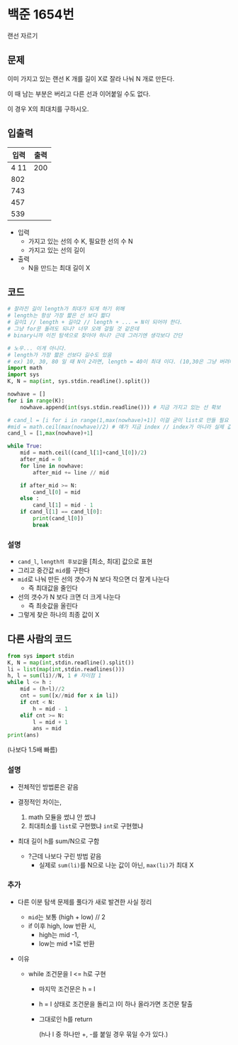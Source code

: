 # 백준 1654번

랜선 자르기

## 문제

이미 가지고 있는 랜선 K 개를 길이 X로 잘라 나눠 N 개로 만든다. 

이 때 남는 부분은 버리고 다른 선과 이어붙일 수도 없다.

이 경우 X의 최대치를 구하시오.



## 입출력

| 입력 | 출력 |
| ---- | ---- |
| 4 11 | 200  |
| 802  |      |
| 743  |      |
| 457  |      |
| 539  |      |

- 입력
  - 가지고 있는 선의 수 K, 필요한 선의 수 N
  - 가지고 있는 선의 길이
- 출력
  - N을 만드는 최대 길이 X



## 코드

```python
# 잘라진 길이 length가 최대가 되게 하기 위해
# length는 항상 가장 짧은 선 보다 짧다
# 길이1 // length + 길이2 // length + ... = N이 되어야 한다.
# 그냥 for문 돌려도 되나? 너무 오래 걸릴 것 같은데
# binary니까 이진 탐색으로 찾아야 하나? 근데 그러기엔 생각보다 간단

# 노우... 이게 아니다.
# length가 가장 짧은 선보다 길수도 있음
# ex) 10, 30, 80 일 때 N이 2라면, length = 40이 최대 이다. (10,30은 그냥 버려버릴 수도 있음) => 최대 length는 N이 1일 때, 즉 가장 긴 선이 기준이다.
import math
import sys
K, N = map(int, sys.stdin.readline().split())

nowhave = []
for i in range(K):
    nowhave.append(int(sys.stdin.readline())) # 지금 가지고 있는 선 확보

# cand_l = [i for i in range(1,max(nowhave)+1)] 이걸 굳이 list로 만들 필요 없음
#mid = math.ceil(max(nowhave)/2) # 얘가 지금 index // index가 아니라 실제 값으로
cand_l = [1,max(nowhave)+1]

while True:
    mid = math.ceil((cand_l[1]+cand_l[0])/2)
    after_mid = 0
    for line in nowhave:
        after_mid += line // mid

    if after_mid >= N:
        cand_l[0] = mid
    else :
        cand_l[1] = mid - 1
    if cand_l[1] == cand_l[0]:
        print(cand_l[0])
        break
```



### 설명

- `cand_l`, `length의 후보값`을 [최소, 최대] 값으로 표현
- 그리고 중간값 `mid`를 구한다
- `mid`로 나눠 만든 선의 갯수가 N 보다 작으면 더 잘게 나눈다
  - 즉 최대값을 줄인다
- 선의 갯수가 N 보다 크면 더 크게 나눈다
  - 즉 최솟값을 올린다
- 그렇게 찾은 하나의 최종 값이 X



## 다른 사람의 코드

```python
from sys import stdin
K, N = map(int,stdin.readline().split())
li = list(map(int,stdin.readlines()))
h, l = sum(li)//N, 1 # 차이점 1
while l <= h :
    mid = (h+l)//2
    cnt = sum([x//mid for x in li])
    if cnt < N:
        h = mid - 1
    elif cnt >= N:
        l = mid + 1
        ans = mid
print(ans)
```

(나보다 1.5배 빠름)



### 설명

- 전체적인 방법론은 같음
- 결정적인 차이는,
  1. math 모듈을 썼냐 안 썼냐
  2. 최대최소를 `list`로 구현했냐 `int`로 구현했냐



- 최대 길이 h를 sum/N으로 구함
  - ?근데 나보다 구린 방법 같음
    - 실제로 `sum(li)`를 N으로 나눈 값이 아닌, `max(li)`가 최대 X
    
### 추가
- 다른 이분 탐색 문제를 풀다가 새로 발견한 사실 정리
  - `mid`는 보통 (high + low) // 2
  - if 이후 high, low 반환 시,
    - high는 mid -1,
    - low는 mid +1로 반환
    

- 이유

  - while 조건문을 l <= h로 구현

    - 마지막 조건문은 h = l

    - h = l 상태로 조건문을 돌리고 l이 하나 올라가면 조건문 탈출

    - 그대로인 h를 return

      (h나 l 중 하나만 +, -를 붙일 경우 묶일 수가 있다.)
